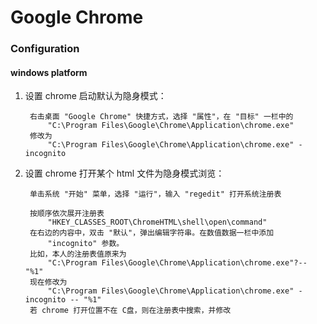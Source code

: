 # Google Chrome

### Configuration

#### windows platform

1. 设置 chrome 启动默认为隐身模式：

        右击桌面 "Google Chrome" 快捷方式，选择 "属性"，在 "目标" 一栏中的
            "C:\Program Files\Google\Chrome\Application\chrome.exe" 
        修改为 
            "C:\Program Files\Google\Chrome\Application\chrome.exe" -incognito

1. 设置 chrome 打开某个 html 文件为隐身模式浏览：

        单击系统 "开始" 菜单，选择 "运行"，输入 "regedit" 打开系统注册表

        按顺序依次展开注册表
            "HKEY_CLASSES_ROOT\ChromeHTML\shell\open\command"
        在右边的内容中，双击 "默认"，弹出编辑字符串。在数值数据一栏中添加 
            "incognito" 参数。
        比如，本人的注册表值原来为 
            "C:\Program Files\Google\Chrome\Application\chrome.exe"?-- "%1"
        现在修改为 
            "C:\Program Files\Google\Chrome\Application\chrome.exe" -incognito -- "%1"
        若 chrome 打开位置不在 C盘，则在注册表中搜索，并修改
